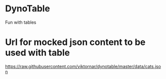 # DynoTable
Fun with tables

# Url for mocked json content to be used with table
https://raw.githubusercontent.com/viktornar/dynotable/master/data/cats.json
